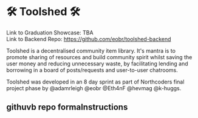 # 🛠 Toolshed 🛠

Link to Graduation Showcase: TBA  
Link to Backend Repo: https://github.com/eobr/toolshed-backend

Toolshed is a decentralised community item library. It's mantra is to promote sharing of resources and build community spirit whilst saving the user money and reducing unnecessary waste, by facilitating lending and borrowing in a board of posts/requests and user-to-user chatrooms.

Toolshed was developed in an 8 day sprint as part of Northcoders final project phase by @adamrleigh @eobr @Eth4nF @hevmag @k-huggs.

## githuvb repo formaInstructions
